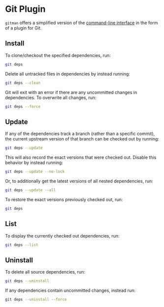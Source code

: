 # Git Plugin

`gitman` offers a simplified version of the [command-line interface](cli.md) in the form of a plugin for Git.

## Install

To clone/checkout the specified dependencies, run:

```sh
git deps
```

Delete all untracked files in dependencies by instead running:

```sh
git deps --clean
```

Git will exit with an error if there are any uncommitted changes in dependencies. To overwrite all changes, run:

```sh
git deps --force
```

## Update

If any of the dependencies track a branch (rather than a specific commit), the current upstream version of that branch can be checked out by running:

```sh
git deps --update
```

This will also record the exact versions that were checked out. Disable this behavior by instead running:

```sh
git deps --update --no-lock
```

Or, to additionally get the latest versions of all nested dependencies, run:

```sh
git deps --update --all
```

To restore the exact versions previously checked out, run:

```sh
git deps
```

## List

To display the currently checked out dependencies, run:

```sh
git deps --list
```

## Uninstall

To delete all source dependencies, run:

```sh
git deps --uninstall
```

If any dependencies contain uncommitted changes, instead run:

```sh
git deps --uninstall --force
```
